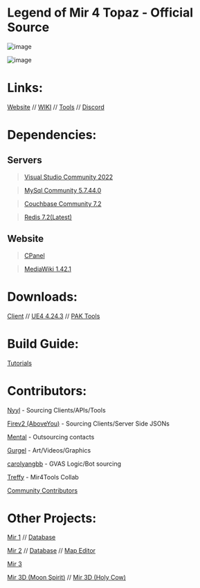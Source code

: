 # Legend of Mir 4 Topaz - Official Source

![image](https://github.com/JevLOMCN/mir4-launcher/assets/68875342/42eb3453-f414-4b89-a62e-7ce1ea459796)

![image](https://github.com/JevLOMCN/mir4-launcher/assets/68875342/cdb640b2-f390-461a-9ba4-eca75baf9f30)

# Links:

[Website](https://thelegendofmir.uk) // [WIKI](https://thelegendofmir.uk/wiki) // [Tools](https://thelegendofmir.uk/tools) // [Discord](https://discord.gg/KCnHvwJJWN)

# Dependencies:

 ## Servers
> [Visual Studio Community 2022](https://visualstudio.microsoft.com/vs/community/)

> [MySql Community 5.7.44.0](https://dev.mysql.com/downloads/file/?id=523570)

> [Couchbase Community 7.2](https://packages.couchbase.com/releases/7.2.0/couchbase-server-enterprise_7.2.0-windows_amd64.msi)

> [Redis 7.2(Latest)](https://github.com/redis/redis/archive/7.2.4.tar.gz)

 ## Website
> [CPanel](https://cpanel.net/)

> [MediaWiki 1.42.1](https://www.mediawiki.org/wiki/MediaWiki_1.42)

# Downloads:
[Client](https://mirfiles.com/resources/mir2/users/Jev/Mir%204/Mir%204%20Client.rar) // [UE4 4.24.3](https://github.com/EpicGames) // [PAK Tools](https://mirfiles.com/resources/mir2/users/Jev/Mir%204/Pak%20Tools.rar)

# Build Guide:

[Tutorials](https://www.lomcn.net/forum/forums/topaz-mir-4-tutorials.847/)

# Contributors:
[Nyyl](https://www.lomcn.net/forum/members/nyylxd.42262/) - Sourcing Clients/APIs/Tools

[Firev2 (AboveYou)](https://www.lomcn.net/forum/members/aboveyou.45200/) - Sourcing Clients/Server Side JSONs

[Mental](https://www.lomcn.net/forum/members/mental.3870/) - Outsourcing contacts

[Gurgel](https://www.lomcn.net/forum/members/gurgell.45127/) - Art/Videos/Graphics

[carolyangbb](https://www.lomcn.net/forum/members/yangboy.45108/) - GVAS Logic/Bot sourcing

[Treffy](https://www.mir4tools.com/) - Mir4Tools Collab

[Community Contributors](https://github.com/JevLOMCN/mir4-launcher/graphs/contributors)

# Other Projects:

[Mir 1](https://github.com/JevLOMCN/mir1/) // [Database](https://github.com/Suprcode/Carbon.Database)

[Mir 2](https://github.com/Suprcode/Crystal) // [Database](https://github.com/Suprcode/Crystal.Database) // [Map Editor](https://github.com/Suprcode/Crystal.MapEditor)

[Mir 3](https://github.com/Suprcode/Zircon)

[Mir 3D (Moon Spirit)](https://github.com/mir-ethernity/mir-eternal) // [Mir 3D (Holy Cow)](https://github.com/damianday/Conquer)
